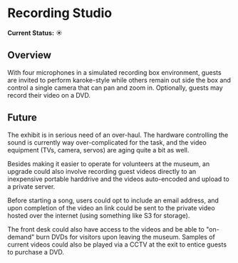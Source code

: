 Recording Studio
=================

**Current Status:** :sunny:

Overview
----------

With four microphones in a simulated recording box environment, guests are invited to perform karoke-style while others remain out side the box and control a single camera that can pan and zoom in. Optionally, guests may record their video on a DVD.

Future
-------

The exhibit is in serious need of an over-haul. The hardware controlling the sound is currently way over-complicated for the task, and the video equipment (TVs, camera, servos) are aging quite a bit as well. 

Besides making it easier to operate for volunteers at the museum, an upgrade could also involve recording guest videos directly to an inexpensive portable harddrive and the videos auto-encoded and upload to a private server.

Before starting a song, users could opt to include an email address, and upon completion of the video an link could be sent to the private video hosted over the internet (using something like S3 for storage).

The front desk could also have access to the videos and be able to "on-demand" burn DVDs for visitors upon leaving the museum. Samples of current videos could also be played via a CCTV at the exit to entice guests to purchase a DVD.